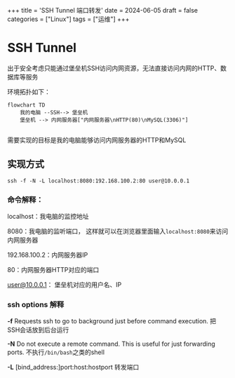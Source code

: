 +++
title = 'SSH Tunnel 端口转发'
date = 2024-06-05
draft = false
categories = ["Linux"]
tags = ["运维"]
+++
# SSH Tunnel

出于安全考虑只能通过堡垒机SSH访问内网资源，无法直接访问内网的HTTP、数据库等服务

环境拓扑如下：

```mermaid
flowchart TD
	我的电脑 --SSH--> 堡垒机
	堡垒机 --> 内网服务器["内网服务器\nHTTP(80)\nMySQL(3306)"]
	
```

需要实现的目标是我的电脑能够访问内网服务器的HTTP和MySQL

## 实现方式

```shell
ssh -f -N -L localhost:8080:192.168.100.2:80 user@10.0.0.1
```

### 命令解释：

localhost：我电脑的监控地址

8080：我电脑的监听端口， 这样就可以在浏览器里面输入`localhost:8080`来访问内网服务器

192.168.100.2：内网服务器IP

80：内网服务器HTTP对应的端口

user@10.0.0.1： 堡垒机对应的用户名、IP



### ssh options 解释

**-f**    Requests ssh to go to background just before command execution.   把SSH会话放到后台运行

**-N**  Do not execute a remote command.  This is useful for just forwarding ports.   不执行`/bin/bash`之类的shell

**-L**   [bind_address:]port:host:hostport   转发端口